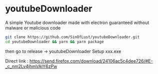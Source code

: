 # youtubeDownloader
A simple Youtube downloader made with electron guaranteed without malware or malicious code

```bash
git clone https://github.com/SinOfLust/youtubeDownloader.git
cd youtubeDownloader && yarn && yarn package
```
then go to release -> youtubeDownloader Setup xxx.exe

Direct link : https://send.firefox.com/download/24106ac5c4dee726/#E-_c_nm2Lv4jhmVAIY6zPw
